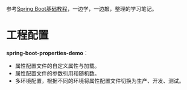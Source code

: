 参考[Spring Boot基础教程](http://blog.didispace.com/Spring-Boot%E5%9F%BA%E7%A1%80%E6%95%99%E7%A8%8B/)，一边学，一边敲，整理的学习笔记。

# 工程配置

**spring-boot-properties-demo**：
* 属性配置文件的自定义属性与加载。
* 属性配置文件的参数引用和随机数。
* 多环境配置，根据不同的环境将属性配置文件切换为生产、开发、测试。
